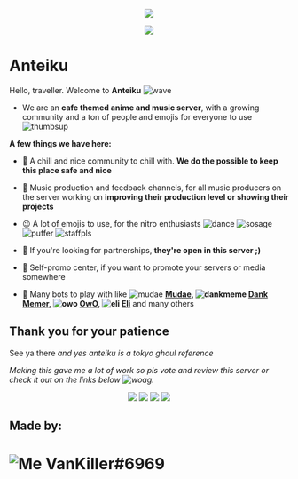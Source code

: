 <p align="center">
<img src="https://media.discordapp.net/attachments/776784898962227202/834430908408266802/ezgif-3-f21442becb00.png?width=403&height=225"

</p>

<p align="center">
<a href="https://discord.gg/ztzYGsg9Cj" alt="Join Discord">
        <img src="https://cdn.discordapp.com/attachments/811321357270253631/834410490679525386/test.png" /></a>
</p>

# **Anteiku**
Hello, traveller. Welcome to **Anteiku** ![wave](https://cdn.discordapp.com/emojis/804883428503060520.gif?size=16)

* We are an **cafe themed anime and music server**, with a growing community and a ton of people and emojis for everyone to use ![thumbsup](https://cdn.discordapp.com/emojis/665047614831460362.gif?size=16)

**A few things we have here:**

* 🌹  A chill and nice community to chill with. **We do the possible to keep this place safe and nice**

* 🎹 Music production and feedback channels, for all music producers on the server working on **improving their production level or showing their projects**

* 😉 A lot of emojis to use, for the nitro enthusiasts ![dance](https://cdn.discordapp.com/emojis/805871169600618517.gif?size=16) ![sosage](https://cdn.discordapp.com/emojis/777681291474763788.gif?size=16) ![puffer](https://cdn.discordapp.com/emojis/832789115295629392.gif?size=16) ![staffpls](https://cdn.discordapp.com/emojis/832767156381941770.gif?size=16)

* 🌙 If you're looking for partnerships, **they're open in this server ;)**

* 📢 Self-promo center, if you want to promote your servers or media somewhere

* 💮 Many bots to play with like ![mudae](https://cdn.discordapp.com/emojis/834401111397236766.png?size=16) **[Mudae](https://top.gg/bot/432610292342587392), ![dankmeme](https://cdn.discordapp.com/emojis/834400452849303572.png?size=16) [Dank Memer](https://top.gg/bot/memes), ![owo](https://cdn.discordapp.com/emojis/834401112547262485.png?size=16) [OwO](https://top.gg/bot/owo), ![eli](https://cdn.discordapp.com/emojis/834401111855202335.png?size=16) [Eli](https://top.gg/bot/649604306596528138)** and many others

## Thank you for your patience
See ya there *and yes anteiku is a tokyo ghoul reference*

*Making this gave me a lot of work so pls vote and review this server or check it out on the links below ![woag](https://cdn.discordapp.com/emojis/586408586385817629.png?size=16).*
<p align="center">
<a href="https://top.gg/servers/777676528728670239" alt="top.gg">
        <img src="https://cdn.discordapp.com/emojis/828273450434560020.png?size=32" /></a>
<a href="https://disboard.org/server/777676528728670239" alt="Disboard">
        <img src="https://cdn.discordapp.com/emojis/828275491366502460.png?size=32" /></a>
<a href="https://discord.me/anteiku" alt="Discord.Me">
        <img src="https://cdn.discordapp.com/emojis/828275491256533040.png?size=32" /></a>
<a href="https://discordservers.com/server/777676528728670239" alt="Discord Servers">
        <img src="https://cdn.discordapp.com/emojis/831497676645859389.png?size=32" /></a>
</p>

## Made by:
# ![Me](https://cdn.discordapp.com/attachments/776785391390294025/834418365077389333/resize.png) **VanKiller#6969**
